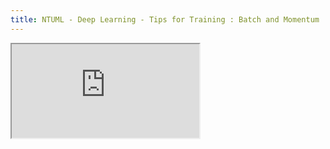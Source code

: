 ```yaml
---
title: NTUML - Deep Learning - Tips for Training : Batch and Momentum
---
```


<!-- more -->

<iframe src="https://www.youtube.com/embed/zzbr1h9sF54" allowfullscreen></iframe>